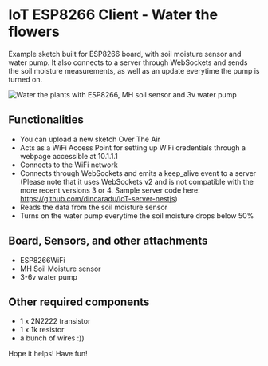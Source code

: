 # IoT ESP8266 Client - Water the flowers

Example sketch built for ESP8266 board, with soil moisture sensor and water pump. It also connects to a server through WebSockets and sends the soil moisture measurements, as well as an update everytime the pump is turned on.

![Water the plants with ESP8266, MH soil sensor and 3v water pump](https://github.com/dincaradu/IoT-client-esp8266wifi-soil-moisture-water-plants/documentation/20240324_160703.jpg)


## Functionalities

- You can upload a new sketch Over The Air
- Acts as a WiFi Access Point for setting up WiFi credentials through a webpage accessible at 10.1.1.1
- Connects to the WiFi network
- Connects through WebSockets and emits a keep_alive event to a server
  (Please note that it uses WebSockets v2 and is not compatible with the more recent versions 3 or 4. Sample server code here: https://github.com/dincaradu/IoT-server-nestjs)
- Reads the data from the soil moisture sensor
- Turns on the water pump everytime the soil moisture drops below 50%

## Board, Sensors, and other attachments

- ESP8266WiFi
- MH Soil Moisture sensor
- 3-6v water pump


## Other required components

- 1 x 2N2222 transistor
- 1 x 1k resistor
- a bunch of wires :))

Hope it helps! Have fun!
